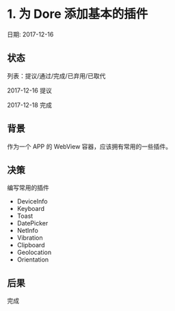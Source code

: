 # 1. 为 Dore 添加基本的插件

日期: 2017-12-16

## 状态

列表：提议/通过/完成/已弃用/已取代

2017-12-16 提议

2017-12-18 完成

## 背景

作为一个 APP 的 WebView 容器，应该拥有常用的一些插件。

## 决策

编写常用的插件

 - DeviceInfo
 - Keyboard
 - Toast
 - DatePicker
 - NetInfo
 - Vibration
 - Clipboard
 - Geolocation
 - Orientation

## 后果

完成
